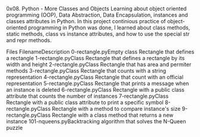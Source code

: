 0x08. Python - More Classes and Objects
Learning about object oriented programming (OOP), Data Abstraction, Data Encapsulation, instances and classes attributes in Python. In this project continious practice of object-oriented programming in Python was done, I learned about class methods, static methods, class vs instance attributes, and how to use the special str and repr methods.

Files
FilenameDescription
0-rectangle.pyEmpty class Rectangle that defines a rectangle
1-rectangle.pyClass Rectangle that defines a rectangle by its width and height
2-rectangle.pyClass Rectangle that has area and permiter methods
3-rectangle.pyClass Rectangle that counts with a string representation
4-rectangle.pyClass Rectangle that count with an official representation
5-rectangle.pyClass Rectangle that prints a message when an instance is deleted
6-rectangle.pyClass Rectangle with a public class attribute that counts the number of instances
7-rectangle.pyClass Rectangle with a public class attribute to print a specific symbol
8-rectangle.pyClass Rectangle with a method to compare instance's size
9-rectangle.pyClass Rectangle with a class method that returns a new instance
101-nqueens.pyBacktracking algorithm that solves the N-Queen puzzle
